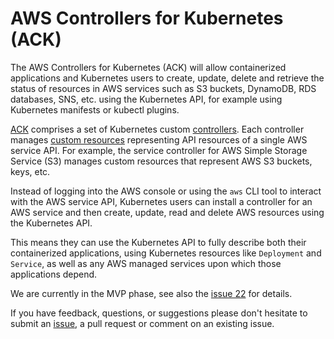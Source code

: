 # AWS Controllers for Kubernetes (ACK)

The AWS Controllers for Kubernetes (ACK) will allow containerized applications and Kubernetes users to create, update, delete and retrieve the status of resources in AWS services such as S3 buckets, DynamoDB, RDS databases, SNS, etc. using the Kubernetes API, for example using Kubernetes manifests or kubectl plugins.

[ACK](https://github.com/aws/aws-service-operator-k8s/) comprises a set of Kubernetes
custom [controllers](https://kubernetes.io/docs/reference/glossary/?fundamental=true#term-controller).
Each controller manages [custom resources](https://kubernetes.io/docs/concepts/extend-kubernetes/api-extension/custom-resources/)
representing API resources of a single AWS service API. For example, the
service controller for AWS Simple Storage Service (S3) manages custom resources
that represent AWS S3 buckets, keys, etc.

Instead of logging into the AWS console or using the `aws` CLI tool to interact
with the AWS service API, Kubernetes users can install a controller for an AWS
service and then create, update, read and delete AWS resources using the Kubernetes
API.

This means they can use the Kubernetes API to fully describe both their
containerized applications, using Kubernetes resources like `Deployment` and
`Service`, as well as any AWS managed services upon which those applications
depend.

We are currently in the MVP phase, see also the [issue 22](https://github.com/aws/aws-service-operator-k8s/issues/22) for details.

If you have feedback, questions, or suggestions please don't hesitate to submit an [issue](https://github.com/aws/aws-service-operator-k8s/issues), a pull request or comment on an existing issue.
